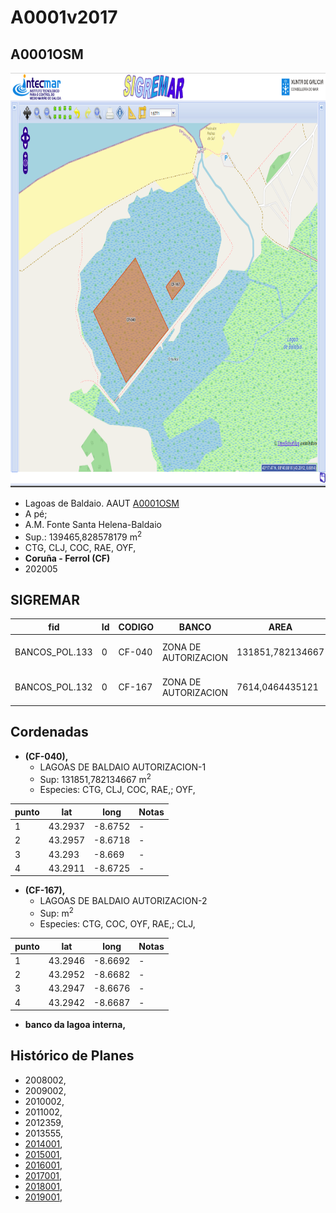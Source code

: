 
# A0001v2017

## A0001OSM


<img src="https://raw.githubusercontent.com/galirema/galirema-notas/gh-pages/en/pages/uploads/images/A0001OSM.png" alt="Logotipo de HTML5" width="824" height="663">


* Lagoas de Baldaio. AAUT [A0001OSM](http://u.osmfr.org/m/250411/)
* A pé;
* A.M. Fonte Santa Helena-Baldaio
* Sup.: 139465,828578179 m<sup>2</sup>
* CTG, CLJ, COC, RAE, OYF,
* __Coruña - Ferrol (CF)__
* 202005




## SIGREMAR

|fid|Id|CODIGO|BANCO|AREA|ZONA|CONFRARIA|REXIMEN|MODALIDADE|PROVINCIA|ESP\_OBXET|ESP_SECUND|X|Y
|---|--|------|-----|----|----|---------|-------|----------|---------|---------|----------|-|-|
|BANCOS_POL.133|0|CF-040|ZONA DE AUTORIZACION|131851,782134667|LAGOAS DE BALDAIO|AM BALDAIO|AUTORIZACION|PE|A CORUÑA|CTG, CLJ, COC, RAE,|OYF,|526597.0|4793448.0|
|BANCOS_POL.132|0|CF-167|ZONA DE AUTORIZACION|7614,0464435121|LAGOAS DE BALDAIO|AM BALDAIO|AUTORIZACION|PE|A CORUÑA|CTG, COC, OYF, RAE,|CLJ,|526898.0|4793594.0|




## Cordenadas

* __(CF-040),__
	* LAGOAS DE BALDAIO AUTORIZACION-1
	* Sup: 131851,782134667 m<sup>2</sup>
	* Especies: CTG, CLJ, COC, RAE,; OYF,

|punto|lat|long|Notas|
|-----|---|----|-----|
|1|43.2937|-8.6752|-|
|2|43.2957|-8.6718|-|
|3|43.293|-8.669|-|
|4|43.2911|-8.6725|-|



* __(CF-167),__
	* LAGOAS DE BALDAIO AUTORIZACION-2
	* Sup:  m<sup>2</sup>
	* Especies: CTG, COC, OYF, RAE,; CLJ,

|punto|lat|long|Notas|
|-----|---|----|-----|
|1|43.2946|-8.6692|-|
|2|43.2952|-8.6682|-|
|3|43.2947|-8.6676|-|
|4|43.2942|-8.6687|-|



* __banco da lagoa interna,__




## Histórico de Planes


+ 2008002,
+ 2009002,
+ 2010002,
+ 2011002,
+ 2012359,
+ 2013555,
+ [2014001](http://www.galiciamarineira.info/content/pexma2014AAUT001),
+ [2015001](http://www.galiciamarineira.info/content/pexma2015AAUT001),
+ [2016001](http://www.galiciamarineira.info/content/pexma2016AAUT001),
+ [2017001](https://galirema.wikia.org/es/wiki/Pexma2017AAUT001),
+ [2018001](https://galirema.wikia.org/es/wiki/Pexma2018AAUT001),
+ [2019001](https://galirema.wikia.org/es/wiki/Pexma2019AAUT001),


